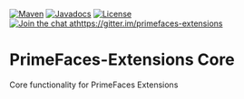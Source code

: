 [![Maven](https://maven-badges.herokuapp.com/maven-central/org.primefaces.extensions/primefaces-extensions/badge.svg)](https://maven-badges.herokuapp.com/maven-central/org.primefaces.extensions/primefaces-extensions)
[![Javadocs](http://javadoc.io/badge/org.primefaces.extensions/primefaces-extensions.svg)](http://javadoc.io/doc/org.primefaces.extensions/primefaces-extensions)
[![License](http://img.shields.io/:license-apache-blue.svg)](http://www.apache.org/licenses/LICENSE-2.0.html)
[![Join the chat athttps://gitter.im/primefaces-extensions](https://badges.gitter.im/primefaces-extensions/primefaces-extensions.svg)](https://gitter.im/primefaces-extensions?utm_source=badge&utm_medium=badge&utm_campaign=pr-badge&utm_content=badge)

PrimeFaces-Extensions Core
==========================

Core functionality for PrimeFaces Extensions

